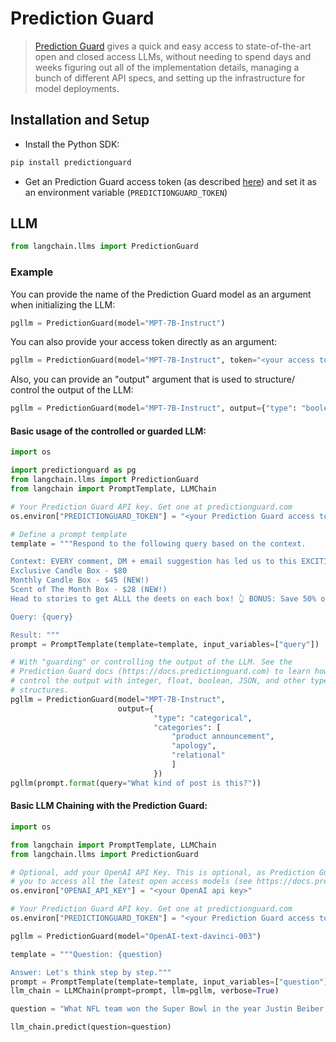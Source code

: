 # Prediction Guard

>[Prediction Guard](https://docs.predictionguard.com/) gives a quick and easy access to state-of-the-art open and closed access LLMs, without  needing to spend days and weeks figuring out all of the implementation details, managing a bunch of different API specs, and setting up the infrastructure for model deployments.


## Installation and Setup
- Install the Python SDK:
```bash
pip install predictionguard
```

- Get an Prediction Guard access token (as described [here](https://docs.predictionguard.com/)) and set it as an environment variable (`PREDICTIONGUARD_TOKEN`)

## LLM 

```python
from langchain.llms import PredictionGuard
```

### Example
You can provide the name of the Prediction Guard model as an argument when initializing the LLM:
```python
pgllm = PredictionGuard(model="MPT-7B-Instruct")
```

You can also provide your access token directly as an argument:
```python
pgllm = PredictionGuard(model="MPT-7B-Instruct", token="<your access token>")
```

Also, you can provide an "output" argument that is used to structure/ control the output of the LLM:
```python
pgllm = PredictionGuard(model="MPT-7B-Instruct", output={"type": "boolean"})
```

#### Basic usage of the controlled or guarded LLM:
```python
import os

import predictionguard as pg
from langchain.llms import PredictionGuard
from langchain import PromptTemplate, LLMChain

# Your Prediction Guard API key. Get one at predictionguard.com
os.environ["PREDICTIONGUARD_TOKEN"] = "<your Prediction Guard access token>"

# Define a prompt template
template = """Respond to the following query based on the context.

Context: EVERY comment, DM + email suggestion has led us to this EXCITING announcement! 🎉 We have officially added TWO new candle subscription box options! 📦
Exclusive Candle Box - $80 
Monthly Candle Box - $45 (NEW!)
Scent of The Month Box - $28 (NEW!)
Head to stories to get ALLL the deets on each box! 👆 BONUS: Save 50% on your first box with code 50OFF! 🎉

Query: {query}

Result: """
prompt = PromptTemplate(template=template, input_variables=["query"])

# With "guarding" or controlling the output of the LLM. See the 
# Prediction Guard docs (https://docs.predictionguard.com) to learn how to 
# control the output with integer, float, boolean, JSON, and other types and
# structures.
pgllm = PredictionGuard(model="MPT-7B-Instruct", 
                        output={
                                "type": "categorical",
                                "categories": [
                                    "product announcement", 
                                    "apology", 
                                    "relational"
                                    ]
                                })
pgllm(prompt.format(query="What kind of post is this?"))
```

#### Basic LLM Chaining with the Prediction Guard:
```python
import os

from langchain import PromptTemplate, LLMChain
from langchain.llms import PredictionGuard

# Optional, add your OpenAI API Key. This is optional, as Prediction Guard allows
# you to access all the latest open access models (see https://docs.predictionguard.com)
os.environ["OPENAI_API_KEY"] = "<your OpenAI api key>"

# Your Prediction Guard API key. Get one at predictionguard.com
os.environ["PREDICTIONGUARD_TOKEN"] = "<your Prediction Guard access token>"

pgllm = PredictionGuard(model="OpenAI-text-davinci-003")

template = """Question: {question}

Answer: Let's think step by step."""
prompt = PromptTemplate(template=template, input_variables=["question"])
llm_chain = LLMChain(prompt=prompt, llm=pgllm, verbose=True)

question = "What NFL team won the Super Bowl in the year Justin Beiber was born?"

llm_chain.predict(question=question)
```